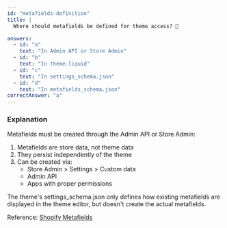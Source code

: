 ```yaml
---
id: "metafields-definition"
title: |
  Where should metafields be defined for theme access? 📝

answers:
  - id: "a"
    text: "In Admin API or Store Admin"
  - id: "b"
    text: "In theme.liquid"
  - id: "c"
    text: "In settings_schema.json"
  - id: "d"
    text: "In metafields_schema.json"
correctAnswer: "a"
---
```


### Explanation

Metafields must be created through the Admin API or Store Admin:

1. Metafields are store data, not theme data
2. They persist independently of the theme
3. Can be created via:
   - Store Admin > Settings > Custom data
   - Admin API
   - Apps with proper permissions

The theme's settings_schema.json only defines how existing metafields are displayed in the theme editor, but doesn't create the actual metafields.

Reference: [Shopify Metafields](https://shopify.dev/docs/apps/custom-data/metafields) 